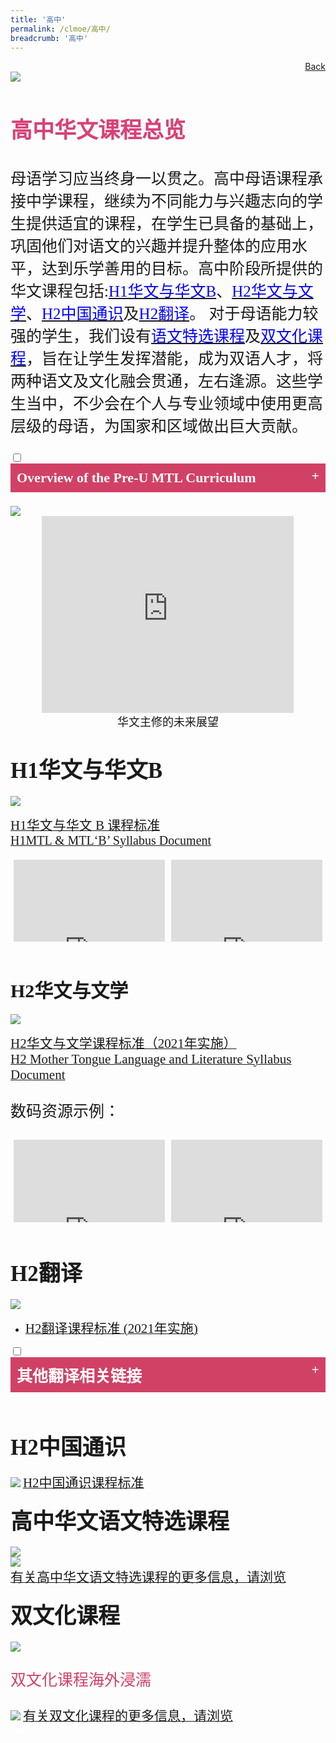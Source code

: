 ```yaml
---
title: '高中'
permalink: /clmoe/高中/
breadcrumb: '高中'
---
```

<html>
<html>
<body>
<style>
  table {
  font-family: arial, sans-serif;
  border-collapse: collapse;
  width: 100%;
}

td{
  border: 1px solid #dddddd;
  text-align: left;
  padding: 8px;
  width:60%;
}
  .tab img{
   width: 80%;
 }
  
  * {
  box-sizing: border-box;
}

 .tab table {
   display: none;
}
.tab table:target {
  display: block;
}
  .column {
  float: left;
  width: 80%;
  padding: 5px;
}
.atab label {
    position: relative;
    display: block;
    background: #d14165;
    color: #fff;
    font-weight: 700;
    padding: 10px;
    cursor: pointer;
 }
 .row {
    display: flex;
    height: 3.5%;
}
 .atab label::after {
  content: "+";
  font-size: 22px;
  position: absolute;
  right: 10px;
  top: 7px;
  transition: all 0.4s;
}
 iframe{
border : 0;
width:100%;
}
 .iframe1{
border : 0;
width:80%;
}

 .atab input[type=checkbox]:checked + label::after,
.atab input[type=radio]:checked + label::after {
    content: 'x';
    right: 14px;
    top: 7px;
  //transform:rotate(-225deg);
   /* transform: rotate(90deg); */
}
.tab-content {
  overflow: hidden;
  display: none;
  width:100%; 
}
.atab{
  margin-bottom: 5px;
  width:100%;  
}
 </style>
 <a href="/gallery/华文学习展示区-chinese-exhibitions-b/moe-curriculum/" style="float:right;">Back</a><br/>
<img src="/images/CL-PreU-Header.jpg">
<h3 style="font-size:35px;font-family:KaiTi;color:#d84178">高中华文课程总览</h3>
<p style="font-family:KaiTi;font-size:25px;">母语学习应当终身一以贯之。高中母语课程承接中学课程，继续为不同能力与兴趣志向的学生提供适宜的课程，在学生已具备的基础上，巩固他们对语文的兴趣并提升整体的应用水平，达到乐学善用的目标。高中阶段所提供的华文课程包括:<a href="#C1" style="font-size:25px"><span style="color:blue;font-family:KaiTi">H1华文与华文B</span></a>、<a href="#C2" style="font-size:25px"><span style="color:blue;font-family:KaiTi">H2华文与文学</span></a>、<a href="#C3" style="font-size:25px"><span style="color:blue;font-family:KaiTi">H2中国通识</span></a>及<a href="#C4" style="font-size:25px"><span style="color:blue;font-family:KaiTi">H2翻译</span></a>。
对于母语能力较强的学生，我们设有<a href="#C5" style="font-size:25px"><span style="color:blue;font-family:KaiTi">语文特选课程</span></a>及<a href="#C6" style="font-size:25px"><span style="color:blue;font-family:KaiTi">双文化课程</span></a>，旨在让学生发挥潜能，成为双语人才，将两种语文及文化融会贯通，左右逢源。这些学生当中，不少会在个人与专业领域中使用更高层级的母语，为国家和区域做出巨大贡献。</p>
   <div class="atab">
      <input id="tab-1" type="checkbox" name="tab">
   <label for="tab-1" style="font-family:Calibri;font-size:22px" class="lbCh">Overview of the Pre-U MTL Curriculum
 </label>
   <div class="tab-content">
        <p style="text-align:justify;">The learning of MTL is a lifelong endeavour. As students progress to the Pre-University level, MOE continues to cater to students with different learning needs and aspirations in their MTLs, taking into account the different MTL courses and programmes students have offered at the secondary level. Their language skills and competencies would continue to be developed in preparation for the lifelong learning of their respective MTLs.  <br/><br/>
         In Pre-University, students can offer a variety of MTL subjects, e.g. H1 MTL, MTL ‘B’, H2 Mother Tongue Language and Literature, H2 China Studies in Chinese and H2 Translation (Chinese). While majority of the students would proceed to offer MTL at the H1 level or MTL ‘B’ if prevailing criteria are met, students who have the aspiration and potential may choose to offer the specialised H2 MTL subjects. These subjects seek to build a strong foundation for further learning and work, and prepare them to serve and lead the community with expertise in the specific areas. MOE organises annual seminars/workshops for different subjects to enhance students’ appreciation of their respective disciplines. <br/><br/>
         Beyond curriculum subjects, students can enrol in MTL Special Programmes to participate in a variety of enrichment activities such as camps, immersion programmes, internships and lectures. These include the respective Chinese/Malay/Tamil Language Elective Programme (LEP) and the Bicultural Studies Programme (BSP) which aim to nurture our students to become the cultural transmitters of the MTLs and leaders in the respective fields, enabling them to make significant contributions to Singapore and the world.<br/><br/>
       For more information on specific subjects, programmes and MTL-related opportunities, please continue to explore further within the website. </p>
     </div></div>
     <br/>
       <img src="/images/CL-PreU-2.jpg">   
    <br/>
    <center>
   <iframe width="560" height="315" src="https://www.youtube.com/embed/r1_FRRzx0Tg" frameborder="0" class="iframe1" allow="accelerometer; autoplay; encrypted-media; gyroscope; picture-in-picture" allowfullscreen></iframe><br/><span style="font-size:18px;font-family:KaiTi">华文主修的未来展望
</span></center>
<br/>
  <h4 id="C1"><span style="font-size:35px;font-family:KaiTi;">H1华文与华文B </span>
</h4>
 <img src="/images/CL-PreU-Update1.jpg">
  <p><a href="/Gallery/2020_h1cl-and-clb-syllabus_pre-university.pdf" target="_blank"> <span style="font-size:21px;font-family:KaiTi;">H1华文与华文 B 课程标准 </span>
</a><br/>
  <a href="/Gallery/2020_h1mtl-and-mtlb-syllabus_pre-university.pdf" target="_blank"> <span style="font-size:20px;font-family:Calibri">H1MTL & MTL‘B’ Syllabus Document
 </span></a>
  </p>
  <div class="row">
 <div class="column">
<iframe width="560" height="315" src="https://www.youtube.com/embed/YngQbtjEUps" frameborder="0" allow="accelerometer; autoplay; encrypted-media; gyroscope; picture-in-picture" allowfullscreen></iframe><br/>
  <span style="color:#d14165;font-size:18px;font-family:KaiTi"> H1华文数码资源示例</span>
   <br/>
</div>
  <div class="column">
  <iframe width="560" height="315" src="https://www.youtube.com/embed/wLFDKHW4ogc" frameborder="0" allow="accelerometer; autoplay; encrypted-media; gyroscope; picture-in-picture" allowfullscreen></iframe>
<br/><span style="color:#d14165;font-size:18px;font-family:KaiTi">华文B数码资源示例
</span>
  <br/></div>
</div>
<br/><br/>
<h4 id="C2"><span style="font-size:30px;font-family:KaiTi;">H2华文与文学</span>
</h4>
<img src="/images/CL-PreU-update2-CLL.jpg">
<p><a href="/Gallery/2020-h2h3cll-syllabus.pdf" target="_blank"> <span style="font-size:21px;font-family:KaiTi;">H2华文与文学课程标准（2021年实施）</span>
</a><br/>
  <a href="/Gallery/2020-h2h3mtll-syllabus.pdf" target="_blank"> <span style="font-size:21px;font-family:Calibri;">H2 Mother Tongue Language and Literature Syllabus Document </span>
</a>
  </p>
 <p style="font-size:25px;font-family:KaiTi;">数码资源示例：
</p>
 <div class="row">
 <div class="column">
<iframe width="560" height="315" src="https://www.youtube.com/embed/bMkJ4oFUkf8" frameborder="0" allow="accelerometer; autoplay; encrypted-media; gyroscope; picture-in-picture" allowfullscreen></iframe><br/>
  <span style="color:#d14165;font-size:18px;font-family:KaiTi"> 语文课件：REAP策略</span>
   <br/>
</div>
  <div class="column">
  <iframe width="560" height="315" src="https://www.youtube.com/embed/MYZ0v-4T4_Y" frameborder="0" allow="accelerometer; autoplay; encrypted-media; gyroscope; picture-in-picture" allowfullscreen></iframe>
<br/><span style="color:#d14165;font-size:18px;font-family:KaiTi">文学课件： 修辞手法
</span>
  <br/></div></div>
<br/><br/>

<h4 id="C4"><span style="font-size:35px;font-family:KaiTi;">H2翻译 </span></h4>
  <img src="/images/CL-PreU-Update3-H2TR.jpg">
  <br/>
<p>
<ul>
  <li><a href="/Gallery/2021-h2tr-syllabus.pdf" target="_blank"> <span style="font-size:21px;font-family:KaiTi;">H2翻译课程标准 (2021年实施)  
</span></a></li></ul></p>
<div class="atab">
      <input id="tab-2" type="checkbox" name="tab">
   <label for="tab-2" style="font-family:KaiTi;font-size:25px" class="lbCh">其他翻译相关链接 </label>
   <div class="tab-content">
        <p style="margin:10px;">
 <li><a href="https://www.mci.gov.sg/careers-grants/scholarship/scholarship/scholarships-offered " target="_blank"><span style="font-size:21px;font-family:KaiTi;">MCI奖学金  </span></a></li>
          大学翻译相关科系链接:
 <li> <a href="http://www.soh.ntu.edu.sg/Programmes/mti/en/Pages/Home.aspx" target="_blank"><span style="font-size:21px;font-family:KaiTi;"> NTU M.A. Translation and Interpretation 
</span></a></li>
 <li><a href="https://www.suss.edu.sg/programmes/detail/ba-translation-and-interpretation-bati" target="_blank"> <span style="font-size:21px;font-family:KaiTi;">SUSS BA Translation and Interpretation
</span></a></li>
  <li><a href="https://www.fas.nus.edu.sg/chs/eng/admission/minor_translation_academics.html " target="_blank"> <span style="font-size:21px;font-family:KaiTi;">NUS FASS Department of  Chinese Studies - Minor in Chinese Studies </span>
</a></li></p>
     </div></div>
  <br/><br/> 
 <h4 id="C3">  <span style="font-size:35px;font-family:KaiTi;">H2中国通识  </span> 
</h4>
<img src="/images/CL-PreU-update4-H2CSC.jpg">
 <a href="/Gallery/china-studies-h2.pdf" target="_blank"> <span style="font-size:21px;font-family:KaiTi;">H2中国通识课程标准 
 </span>
</a>
<h4 id="C5">  <span style="font-size:35px;font-family:KaiTi">高中华文语文特选课程 </span> 
</h4>
<img src="/images/CL-PreU-update5-CLEP.jpg"><br/>
<img src="/images/CLEP-gif2.gif"><br/>
<a href="https://sites.google.com/moe.edu.sg/preuclep" target="_blank"> <span style="font-size:21px;font-family:KaiTi;">有关高中华文语文特选课程的更多信息，请浏览
 </span>
</a>
<h4 id="C6">  <span style="font-size:35px;font-family:KaiTi;">双文化课程 </span>
</h4>
<img src="/images/CL-PreU-Update6-BSP.jpg">
<p style="font-size:25px;color:#d14165;font-family:KaiTi;">双文化课程海外浸濡 </p>
<img src="/images/BSP-gif.gif">
<a href="https://beta.moe.gov.sg/fees-assistance-awards-scholarships/awards-scholarships/programme-scholarships/" target="_blank"><span style="font-size:21px;font-family:KaiTi;">有关双文化课程的更多信息，请浏览</span></a>

<div class="btntop"><a href="#top" style="text-decoration:none;"><span style="color:white"><b>Top</b></span></a></div>

